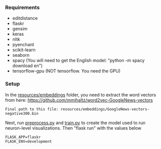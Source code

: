 ### Requirements

- editdistance
- flaskr
- gensim
- keras
- nltk
- pyenchant
- scikit-learn
- seaborn
- spacy (You will need to get the English model: "python -m spacy download en")
- tensorflow-gpu (NOT tensorflow. You need the GPU)

### Setup

In the [resources/embeddings](resources/embeddings) folder, you need to extract the word vectors from here:
	https://github.com/mmihaltz/word2vec-GoogleNews-vectors
	
	Final path to this file: resources/embeddings/GoogleNews-vectors-negative300.bin

Next, run [preprocess.py](flaskr/preprocess.py) and [train.py](flaskr/train.py) to create the model used to run neuron-level visualizations.
Then "flask run" with the values below

    FLASK_APP=flaskr
    FLASK_ENV=development

